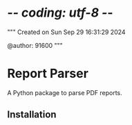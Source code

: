 # -*- coding: utf-8 -*-
"""
Created on Sun Sep 29 16:31:29 2024

@author: 91600
"""

# Report Parser

A Python package to parse PDF reports.

## Installation
